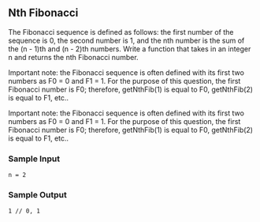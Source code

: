 
## Nth Fibonacci

The Fibonacci sequence is defined as follows: the first number of the sequence
is 0, the second number is 1, and the nth number is the sum of the (n - 1)th
and (n - 2)th numbers. Write a function that takes in an integer
n and returns the nth Fibonacci number.

Important note: the Fibonacci sequence is often defined with its first two
numbers as F0 = 0 and F1 = 1. For the purpose of
this question, the first Fibonacci number is F0; therefore,
getNthFib(1) is equal to F0, getNthFib(2)
is equal to F1, etc..

Important note: the Fibonacci sequence is often defined with its first two
numbers as F0 = 0 and F1 = 1. For the purpose of
this question, the first Fibonacci number is F0; therefore,
getNthFib(1) is equal to F0,
getNthFib(2) is equal to F1, etc..

### Sample Input
```
n = 2
```

### Sample Output
```
1 // 0, 1
```
